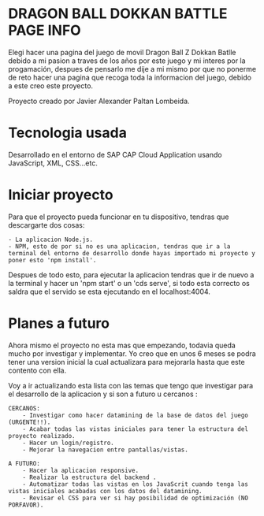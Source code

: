 # DRAGON BALL DOKKAN BATTLE PAGE INFO
Elegi hacer una pagina del juego de movil Dragon Ball Z Dokkan Batlle debido a mi pasion a traves de los años por este juego y mi interes por la progamación, despues de pensarlo me dije a mi mismo por que no ponerme de reto hacer una pagina que recoga toda la informacion del juego, debido a este creo este proyecto.

Proyecto creado por Javier Alexander Paltan Lombeida. 


# Tecnologia usada
Desarrollado en el entorno de SAP CAP Cloud Application usando JavaScript, XML, CSS...etc.


# Iniciar proyecto
Para que el proyecto pueda funcionar en tu dispositivo, tendras que descargarte dos cosas:

    - La aplicacion Node.js.
    - NPM, esto de por si no es una aplicacion, tendras que ir a la terminal del entorno de desarrollo donde hayas importado mi proyecto y poner esto 'npm install'.

Despues de todo esto, para ejecutar la aplicacion tendras que ir de nuevo a la terminal y hacer un 'npm start' o un 'cds serve', si todo esta correcto os saldra que el servido se esta ejecutando en el localhost:4004.


# Planes a futuro
Ahora mismo el proyecto no esta mas que empezando, todavia queda mucho por investigar y implementar. Yo creo que en unos 6 meses se podra tener una version inicial la cual actualizara para mejorarla hasta que este contento con ella.

Voy a ir actualizando esta lista con las temas que tengo que investigar para el desarrollo de la aplicacion y si son a futuro u cercanos :

    CERCANOS:
        - Investigar como hacer datamining de la base de datos del juego (URGENTE!!). 
        - Acabar todas las vistas iniciales para tener la estructura del proyecto realizado.
        - Hacer un login/registro.
        - Mejorar la navegacion entre pantallas/vistas.

    A FUTURO:
        - Hacer la aplicacion responsive.
        - Realizar la estructura del backend .
        - Automatizar todas las vistas en los JavaScrit cuando tenga las vistas iniciales acabadas con los datos del datamining.
        - Revisar el CSS para ver si hay posibilidad de optimización (NO PORFAVOR).